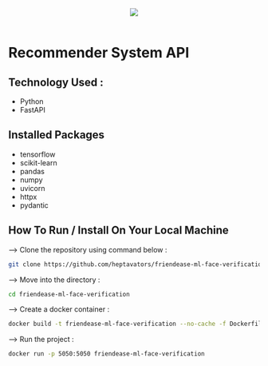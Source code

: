 <div align="center">
<img src="https://i.gifer.com/LRP3.gif" >  
</div>

<br>

# Recommender System API

## Technology Used :

-   Python
-   FastAPI

## Installed Packages

-   tensorflow
-   scikit-learn
-   pandas
-   numpy
-   uvicorn
-   httpx
-   pydantic

## How To Run / Install On Your Local Machine

--> Clone the repository using command below :

```bash
git clone https://github.com/heptavators/friendease-ml-face-verification.git
```

--> Move into the directory :

```bash
cd friendease-ml-face-verification
```

--> Create a docker container :

```bash
docker build -t friendease-ml-face-verification --no-cache -f Dockerfile .
```

--> Run the project :

```bash
docker run -p 5050:5050 friendease-ml-face-verification
```
